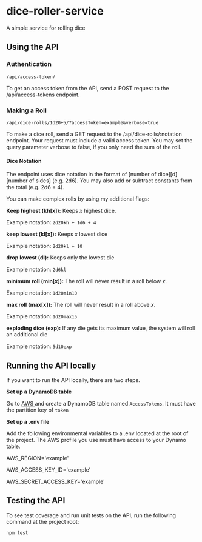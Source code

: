 # dice-roller-service

A simple service for rolling dice

## Using the API

### Authentication

```
/api/access-token/
```

To get an access token from the API, send a POST request to the /api/access-tokens endpoint.

### Making a Roll

```
/api/dice-rolls/1d20+5/?accessToken=example&verbose=true
```

To make a dice roll, send a GET request to the /api/dice-rolls/:notation endpoint. Your request must include a valid access token. You may set the query parameter verbose to false, if you only need the sum of the roll.

#### Dice Notation

The endpoint uses dice notation in the format of [number of dice][d][number of sides] (e.g. 2d6). You may also add or subtract constants from the total (e.g. 2d6 + 4).

You can make complex rolls by using my additional flags:

**Keep highest (kh[x]):** Keeps *x* highest dice.

Example notation: `2d20kh + 1d6 + 4`

**keep lowest (kl[x]):** Keeps *x* lowest dice

Example notation: `2d20kl + 10`

**drop lowest (dl):** Keeps only the lowest die

Example notation: `2d6kl`

**minimum roll (min[x]):** The roll will never result in a roll below *x*.

Example notation: `1d20min10`

**max roll (max[x]):** The roll will never result in a roll above *x*.

Example notation: `1d20max15`

**exploding dice (exp):** If any die gets its maximum value, the system will roll an additional die

Example notation: `5d10exp`

## Running the API locally

If you want to run the API locally, there are two steps.

**Set up a DynamoDB table**

Go to [AWS ](https://aws.amazon.com/)and create a DynamoDB table named `AccessTokens`. It must have the partition key of `token`

**Set up a .env file**

Add the following environmental variables to a .env located at the root of the project. The AWS profile you use must have access to your Dynamo table.

AWS_REGION='example'

AWS_ACCESS_KEY_ID='example'

AWS_SECRET_ACCESS_KEY='example'

## Testing the API

To see test coverage and run unit tests on the API, run the following command at the project root:

```
npm test
```

